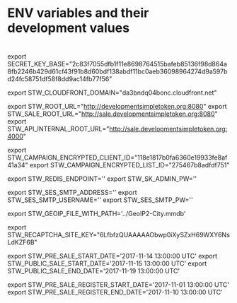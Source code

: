 # ENV variables and their development values
#

export SECRET_KEY_BASE="2c83f7055dfb1f11e8698764515bafeb85136f98d864a8fb2246b429d61cf43f91b8d60bdf138abdf11bc0aeb36098964274d9a597bd24fc58751df58f8dd9ac14fb77f56"

export STW_CLOUDFRONT_DOMAIN="da3bndq04bonc.cloudfront.net"

export STW_ROOT_URL="http://developmentsimpletoken.org:8080"
export STW_SALE_ROOT_URL="http://sale.developmentsimpletoken.org:8080"
export STW_API_INTERNAL_ROOT_URL="http://sale.developmentsimpletoken.org:4000"

export STW_CAMPAIGN_ENCRYPTED_CLIENT_ID="118e1817b0fa6360e19933fe8af41a34"
export STW_CAMPAIGN_ENCRYPTED_LIST_ID="275467b8adfdf751"

export STW_REDIS_ENDPOINT=''
export STW_SK_ADMIN_PW=''

export STW_SES_SMTP_ADDRESS=''
export STW_SES_SMTP_USERNAME=''
export STW_SES_SMTP_PW=''

export STW_GEOIP_FILE_WITH_PATH='../GeoIP2-City.mmdb'

export STW_RECAPTCHA_SITE_KEY="6LfbfzQUAAAAAObwp0iXySZxH69WXY6NsLdKZF6B"

export STW_PRE_SALE_START_DATE='2017-11-14 13:00:00 UTC'
export STW_PUBLIC_SALE_START_DATE='2017-11-15 13:00:00 UTC'
export STW_PUBLIC_SALE_END_DATE='2017-11-19 13:00:00 UTC'

export STW_PRE_SALE_REGISTER_START_DATE='2017-11-01 13:00:00 UTC'
export STW_PRE_SALE_REGISTER_END_DATE='2017-11-10 13:00:00 UTC'